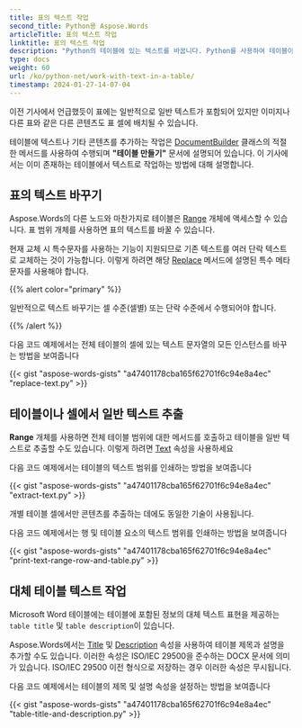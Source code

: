 ```yaml
---
title: 표의 텍스트 작업
second_title: Python용 Aspose.Words
articleTitle: 표의 텍스트 작업
linktitle: 표의 텍스트 작업
description: "Python의 테이블에 있는 텍스트를 바꿉니다. Python를 사용하여 테이블이나 셀에서 일반 텍스트를 추출합니다."
type: docs
weight: 60
url: /ko/python-net/work-with-text-in-a-table/
timestamp: 2024-01-27-14-07-04
---
```


이전 기사에서 언급했듯이 표에는 일반적으로 일반 텍스트가 포함되어 있지만 이미지나 다른 표와 같은 다른 콘텐츠도 표 셀에 배치될 수 있습니다.

테이블에 텍스트나 기타 콘텐츠를 추가하는 작업은 [DocumentBuilder](https://reference.aspose.com/words/python-net/aspose.words/documentbuilder/) 클래스의 적절한 메서드를 사용하여 수행되며 **"테이블 만들기"** 문서에 설명되어 있습니다. 이 기사에서는 이미 존재하는 테이블에서 텍스트로 작업하는 방법에 대해 설명합니다.

## 표의 텍스트 바꾸기

Aspose.Words의 다른 노드와 마찬가지로 테이블은 [Range](https://reference.aspose.com/words/python-net/aspose.words/range/) 개체에 액세스할 수 있습니다. 표 범위 개체를 사용하면 표의 텍스트를 바꿀 수 있습니다.

현재 교체 시 특수문자를 사용하는 기능이 지원되므로 기존 텍스트를 여러 단락 텍스트로 교체하는 것이 가능합니다. 이렇게 하려면 해당 [Replace](https://reference.aspose.com/words/python-net/aspose.words/range/replace/#str_str) 메서드에 설명된 특수 메타 문자를 사용해야 합니다.

{{% alert color="primary" %}}

일반적으로 텍스트 바꾸기는 셀 수준(셀별) 또는 단락 수준에서 수행되어야 합니다.

{{% /alert %}}

다음 코드 예제에서는 전체 테이블의 셀에 있는 텍스트 문자열의 모든 인스턴스를 바꾸는 방법을 보여줍니다

{{< gist "aspose-words-gists" "a47401178cba165f62701f6c94e8a4ec" "replace-text.py" >}}

## 테이블이나 셀에서 일반 텍스트 추출

**Range** 개체를 사용하면 전체 테이블 범위에 대한 메서드를 호출하고 테이블을 일반 텍스트로 추출할 수도 있습니다. 이렇게 하려면 [Text](https://reference.aspose.com/words/python-net/aspose.words/range/text/) 속성을 사용하세요

다음 코드 예제에서는 테이블의 텍스트 범위를 인쇄하는 방법을 보여줍니다

{{< gist "aspose-words-gists" "a47401178cba165f62701f6c94e8a4ec" "extract-text.py" >}}

개별 테이블 셀에서만 콘텐츠를 추출하는 데에도 동일한 기술이 사용됩니다.

다음 코드 예제에서는 행 및 테이블 요소의 텍스트 범위를 인쇄하는 방법을 보여줍니다

{{< gist "aspose-words-gists" "a47401178cba165f62701f6c94e8a4ec" "print-text-range-row-and-table.py" >}}

## 대체 테이블 텍스트 작업

Microsoft Word 테이블에는 테이블에 포함된 정보의 대체 텍스트 표현을 제공하는 `table title` 및 `table description`이 있습니다.

Aspose.Words에서는 [Title](https://reference.aspose.com/words/python-net/aspose.words.tables/table/title/) 및 [Description](https://reference.aspose.com/words/python-net/aspose.words.tables/table/description/) 속성을 사용하여 테이블 제목과 설명을 추가할 수도 있습니다. 이러한 속성은 ISO/IEC 29500을 준수하는 DOCX 문서에 의미가 있습니다. ISO/IEC 29500 이전 형식으로 저장하는 경우 이러한 속성은 무시됩니다.

다음 코드 예제에서는 테이블의 제목 및 설명 속성을 설정하는 방법을 보여줍니다

{{< gist "aspose-words-gists" "a47401178cba165f62701f6c94e8a4ec" "table-title-and-description.py" >}}

